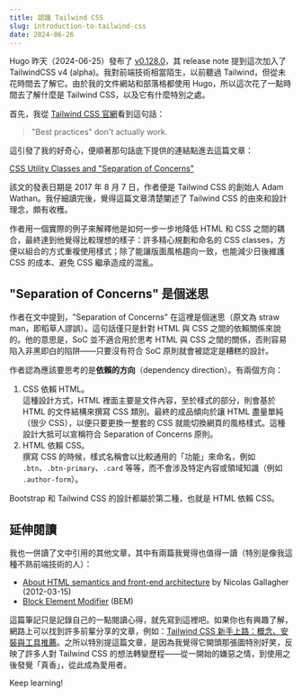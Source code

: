 ```yaml
---
title: 認識 Tailwind CSS
slug: introduction-to-tailwind-css
date: 2024-06-26
---
```


Hugo 昨天（2024-06-25）發布了 [v0.128.0](https://github.com/gohugoio/hugo/releases/tag/v0.128.0)，其 release note 提到這次加入了 TailwindCSS v4 (alpha)。我對前端技術相當陌生，以前聽過 Tailwind，但從未花時間去了解它。由於我的文件網站和部落格都使用 Hugo，所以這次花了一點時間去了解什麼是 Tailwind CSS，以及它有什麼特別之處。

首先，我從 [Tailwind CSS 官網](https://tailwindcss.com/)看到這句話：

> "Best practices" don't actually work.

這引發了我的好奇心，便順著那句話底下提供的連結點進去這篇文章：

[CSS Utility Classes and "Separation of Concerns"](https://adamwathan.me/css-utility-classes-and-separation-of-concerns/)

該文的發表日期是 2017 年 8 月 7 日，作者便是 Tailwind CSS 的創始人 Adam Wathan。我仔細讀完後，覺得這篇文章清楚闡述了 Tailwind CSS 的由來和設計理念，頗有收穫。

作者用一個實際的例子來解釋他是如何一步一步地降低 HTML 和 CSS 之間的耦合，最終達到他覺得比較理想的樣子：許多精心規劃和命名的 CSS classes，方便以組合的方式重複使用樣式；除了能讓版面風格趨向一致，也能減少日後維護 CSS 的成本、避免 CSS 繼承造成的混亂。

## "Separation of Concerns" 是個迷思

作者在文中提到，"Separation of Concerns" 在這裡是個迷思（原文為 straw man，即稻草人謬誤）。這句話僅只是針對 HTML 與 CSS 之間的依賴關係來說的。他的意思是，SoC 並不適合用於思考 HTML 與 CSS 之間的關係，否則容易陷入非黑即白的陷阱——只要沒有符合 SoC 原則就會被認定是糟糕的設計。

作者認為應該要思考的是**依賴的方向**（dependency direction）。有兩個方向：

1. CSS 依賴 HTML。<br />這種設計方式，HTML 裡面主要是文件內容，至於樣式的部分，則會基於 HTML 的文件結構來撰寫 CSS 類別。最終的成品傾向於讓 HTML 盡量單純（很少 CSS），以便只要更換一整套的 CSS 就能切換網頁的風格樣式。這種設計大抵可以宣稱符合 Separation of Concerns 原則。
2. HTML 依賴 CSS。<br />撰寫 CSS 的時候，樣式名稱會以比較通用的「功能」來命名，例如 `.btn`、`.btn-primary`、`.card` 等等，而不會涉及特定內容或領域知識（例如 `.author-form`）。

Bootstrap 和 Tailwind CSS 的設計都屬於第二種，也就是 HTML 依賴 CSS。

## 延伸閱讀

我也一併讀了文中引用的其他文章，其中有兩篇我覺得也值得一讀（特別是像我這種不熟前端技術的人）：

- [About HTML semantics and front-end architecture](https://nicolasgallagher.com/about-html-semantics-front-end-architecture/) by Nicolas Gallagher (2012-03-15)
- [Block Element Modifier](http://getbem.com/introduction/) (BEM)

這篇筆記只是記錄自己的一點閱讀心得，就先寫到這裡吧。如果你也有興趣了解，網路上可以找到許多前輩分享的文章，例如：[Tailwind CSS 新手上路：概念、安裝與工具推薦](https://medium.com/@Kelly_CHI/tailwind-css-introduction-and-tools-68e770b2bf7f)。之所以特別提這篇文章，是因為我覺得它開頭那張圖特別好笑，反映了許多人對 Tailwind CSS 的想法轉變歷程——從一開始的嫌惡之情，到使用之後發覺「真香」，從此成為愛用者。

Keep learning!
